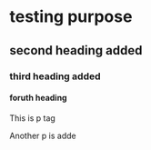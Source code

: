 # testing purpose
## second heading added
### third heading added
#### foruth heading

<p>This is p tag</p>
<p>Another p is adde </p>